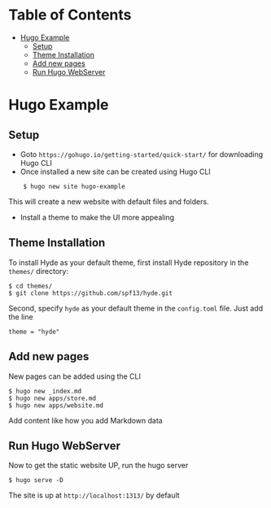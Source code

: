 
Table of Contents
=================

   * [Hugo Example](#hugo-example)
      * [Setup](#setup)
      * [Theme Installation](#theme-installation)
      * [Add new pages](#add-new-pages)
      * [Run Hugo WebServer](#run-hugo-webserver)
      
# Hugo Example

## Setup
- Goto `https://gohugo.io/getting-started/quick-start/` for downloading Hugo CLI
- Once installed a new site can be created using Hugo CLI
```
    $ hugo new site hugo-example
```
This will create a new website with default files and folders.
- Install a theme to make the UI more appealing

## Theme Installation
To install Hyde as your default theme, first install Hyde repository in the `themes/` directory:

    $ cd themes/
    $ git clone https://github.com/spf13/hyde.git

Second, specify `hyde` as your default theme in the `config.toml` file. Just add the line

    theme = "hyde"

## Add new pages
New pages can be added using the CLI

    $ hugo new _index.md
    $ hugo new apps/store.md
    $ hugo new apps/website.md

Add content like how you add Markdown data

## Run Hugo WebServer 
Now to get the static website UP, run the hugo server

    $ hugo serve -D

The site is up at `http://localhost:1313/` by default
